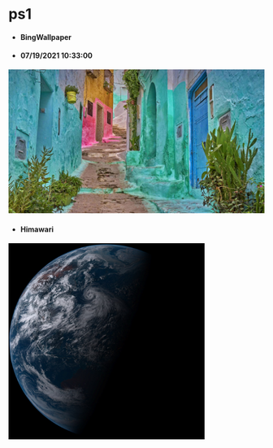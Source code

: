 # ps1
- #### BingWallpaper 

- #### 07/19/2021 10:33:00
<img src="BingWallpaper/latest.jpg" width="700" height="auto" title="👉  BingWallpaper  👈">

- #### Himawari 
<img src="Himawari/latest.jpg" width="auto" height="386" title="👉  Himawari  👈">

